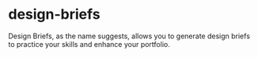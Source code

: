 # design-briefs
Design Briefs, as the name suggests, allows you to generate design briefs to practice your skills and enhance your portfolio.
